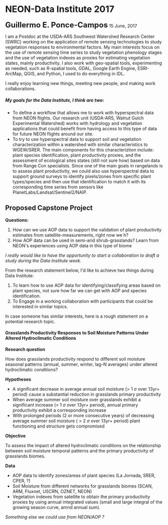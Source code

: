 NEON-Data Institute 2017
================
<b><font size='5'>Guillermo E. Ponce-Campos</font></b>
15 June, 2017

I am a Postdoc at the USDA-ARS Southwest Watershed Research Center (SWRC) working on the application of remote sensing technologies to study vegetation responses to environmental factors. My main interests focus on the use of remote sensing time series to study vegetation phenology stages and the use of vegetation indexes as proxies for estimating vegetation states, mainly productivity. I also work with geo-spatial tools, experimenting as needed, such as R-spatial tools, GDAL, Google Earth Engine, ESRI-ArcMap, QGIS, and Python, I used to do everything in IDL.

I really enjoy learning new things, meeting new people, and making work collaborations.

##### My goals for the Data Institute, I think are two:

-   To define a workflow that allows me to work with hyperspectral data from NEON flights. Our research unit (USDA-ARS, Walnut Gulch Experimental Watershed) works with hydrology and vegetation applications that could benefit from having access to this type of data for future NEON flights around our site.
-   To try to use hyperspectral data to support soil and vegetation characterization within a watershed with similar characteristics to WGEW/SRER. The main components for this characteriztion include: plant species identification, plant productivity proxies, and the assessment of ecological sites states (still not sure how) based on data from Range Con specialists. Since one of the main goals in rangelands is to assess plant productivity, we could also use hyperspectral data to support ground surveys to identify pixels/zones from specific plant types/species and then use that identification to match it with its corresponding time series from sensors like PlanetLabs/Landsat/Sentinel2/NAIP.

Proposed Capstone Project
-------------------------

**Questions:**

1.  How can we use AOP data to support the validation of plant productivity estimates from satellite-measurements, right now we h?
2.  How AOP data can be used in semi-arid shrub-grasslands? Learn from NEON's experiences using AOP data in this type of biome

*I really would like to have the opportunity to start a collaboration to draft a study during the Data Institute week.*

From the research statement below, I'd like to achieve two things during Data Institute:

1.  To learn how to use AOP data for identifying/classifying areas based on plant species, not sure how far we can get with AOP and species identification.
2.  To Engage in a working collaboration with participants that could be interested in similar topics.

In case someone has similar interests, here is a rough statement on a potential research topic.

#### Grasslands Productivity Responses to Soil Moisture Patterns Under Altered Hydroclimatic Conditions

**Research question**

How does grasslands productivity respond to different soil moisture seasonal patterns (annual, summer, winter, lag-N averages) under altered hydroclimatic conditions?

**Hypotheses**

-   A significant decrease in average annual soil moisture (&gt; 1 *σ* over 13yr+ period) cause a substantial reduction in grasslands primary productivity
-   When average summer soil moisture over grasslands exhibit a significant increase (&gt; 1 *σ* over 13yr+ period), annual primary productivity exhibit a corresponding increase
-   With prolonged periods (2 or more consecutive years) of decreasing average summer soil moisture ( &gt; 2 *σ* over 13yr+ period) plant functioning and structure gets compromised

**Objective**

To assess the impact of altered hydroclimatic conditions on the relationship between soil moisture temporal patterns and the primary productivity of grasslands biomes.

**Data**

-   AOP data to identify zones/areas of plant species (La Jornada, SRER, CPER, ?)
-   Soil Moisture from different networks for grasslands biomes (SCAN, ARM, Fluxnet, USCRN, OZNET, NEON)
-   Vegetation indexes from satellite to obtain the primary productivity proxies by using annual integrated values (small and large integral of the growing season curve, amnd annual sum).

*Something else we could use from NEON/AOP ?*

